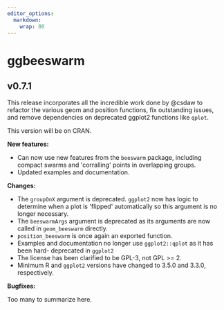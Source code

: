 ```yaml
---
editor_options: 
  markdown: 
    wrap: 80
---
```


# ggbeeswarm

## v0.7.1

This release incorporates all the incredible work done by @csdaw to refactor the
various geom and position functions, fix outstanding issues, and remove
dependencies on deprecated ggplot2 functions like `qplot`.

This version will be on CRAN.

**New features:**

-   Can now use new features from the `beeswarm` package, including compact
    swarms and 'corralling' points in overlapping groups.
-   Updated examples and documentation.

**Changes:**

-   The `groupOnX` argument is deprecated. `ggplot2` now has logic to determine
    when a plot is 'flipped' automatically so this argument is no longer
    necessary.
-   The `beeswarmArgs` argument is deprecated as its arguments are now called in
    `geom_beeswarm` directly.
-   `position_beeswarm` is once again an exported function.
-   Examples and documentation no longer use `ggplot2::qplot` as it has been
    hard- deprecated in `ggplot2`
-   The license has been clarified to be GPL-3, not GPL \>= 2.
-   Minimum R and `ggplot2` versions have changed to 3.5.0 and 3.3.0,
    respectively.

**Bugfixes:**

Too many to summarize here.
